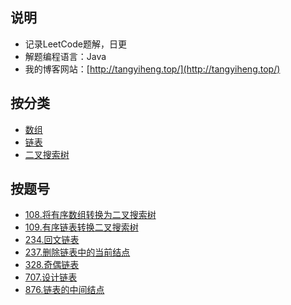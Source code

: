 ## 说明
- 记录LeetCode题解，日更
- 解题编程语言：Java
- 我的博客网站：[http://tangyiheng.top/](http://tangyiheng.top/)

## 按分类

- [数组](https://github.com/tangyihengsb/LeetCode/tree/master/数组)
- [链表](https://github.com/tangyihengsb/LeetCode/blob/master/链表)
- [二叉搜索树](https://github.com/tangyihengsb/LeetCode/tree/master/二叉搜索树)

## 按题号

- [108.将有序数组转换为二叉搜索树](https://github.com/tangyihengsb/LeetCode/blob/master/二叉搜索树/108_将有序数组转换为二叉搜索树.java)
- [109.有序链表转换二叉搜索树](https://github.com/tangyihengsb/LeetCode/blob/master/二叉搜索树/109_有序链表转换二叉搜索树.java)
- [234.回文链表](https://github.com/tangyihengsb/LeetCode/blob/master/链表/234_回文链表.java)
- [237.删除链表中的当前结点](https://github.com/tangyihengsb/LeetCode/blob/master/链表/237_删除链表中的当前节点.java)
- [328.奇偶链表](https://github.com/tangyihengsb/LeetCode/blob/master/链表/328_奇偶链表.java)
- [707.设计链表](https://github.com/tangyihengsb/LeetCode/blob/master/链表/707_设计链表.java)
- [876.链表的中间结点](https://github.com/tangyihengsb/LeetCode/blob/master/链表/876_链表的中间结点.java)

